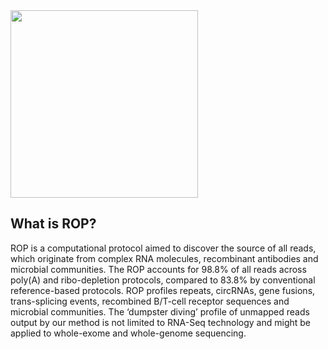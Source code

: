 
<img src="http://serghei.bioinformatics.ucla.edu/wp-content/uploads/sites/6/2015/10/rop.png" width="300">


## What is ROP?

ROP is a computational protocol aimed to discover the source of all reads, which originate from complex RNA molecules, recombinant antibodies and microbial communities. The ROP accounts for 98.8% of all reads across poly(A) and ribo-depletion protocols, compared to 83.8% by conventional reference-based protocols. ROP profiles repeats, circRNAs, gene fusions, trans-splicing events, recombined B/T-cell receptor sequences and microbial communities.  The ‘dumpster diving’ profile of unmapped reads output by our method is not limited to RNA-Seq technology and might be applied to whole-exome and whole-genome sequencing.